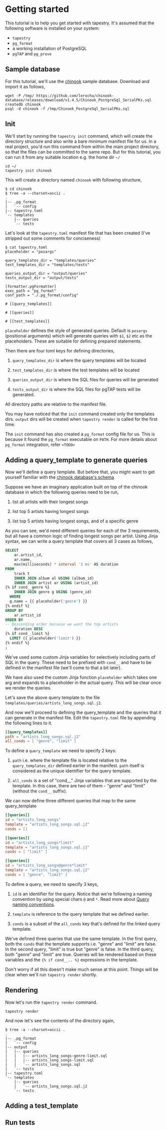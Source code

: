 # Getting started

This tutorial is to help you get started with tapestry. It's assumed
that the following software is installed on your system:

- `tapestry`
- `pg_format`
- a working installation of PostgreSQL
- `pgTAP` and `pg_prove`

## Sample database

For this tutorial, we'll use the
[chinook](https://github.com/lerocha/chinook-database) sample
database. Download and import it as follows,

```shell
wget -P /tmp/ https://github.com/lerocha/chinook-database/releases/download/v1.4.5/Chinook_PostgreSql_SerialPKs.sql
createdb chinook
psql -d chinook -f /tmp/Chinook_PostgreSql_SerialPKs.sql
```

## Init

We'll start by running the `tapestry init` command, which will create
the directory structure and also write a bare minimum manifest file
for us. In a real project, you'd run this command from within the main
project directory, so that the files can be committed to the same
repo. But for this tutorial, you can run it from any suitable location
e.g. the home dir `~/`

```shell
cd ~/
tapestry init chinook
```

This will create a directory named `chinook` with following structure,

```shell
$ cd chinook
$ tree -a --charset=ascii .
.
|-- .pg_format
|   `-- config
|-- tapestry.toml
`-- templates
    |-- queries
    `-- tests
```

Let's look at the `tapestry.toml` manifest file that has been created
(I've stripped out some comments for conciseness)

```shell
$ cat tapestry.toml
placeholder = "posargs"

query_templates_dir = "templates/queries"
test_templates_dir = "templates/tests"

queries_output_dir = "output/queries"
tests_output_dir = "output/tests"

[formatter.pgFormatter]
exec_path = "pg_format"
conf_path = "./.pg_format/config"

# [[query_templates]]

# [[queries]]

# [[test_templates]]
```

`placeholder` defines the style of generated queries. Default is
`posargs` (positional arguments) which will generate queries with
`$1`, `$2` etc as the placeholders. These are suitable for defining
prepared statements.

Then there are four toml keys for defining directories,

1. `query_templates_dir` is where the query templates will be located

2. `test_templates_dir` is where the test templates will be located

3. `queries_output_dir` is where the SQL files for queries will be
   generated

4. `tests_output_dir` is where the SQL files for pgTAP tests will be
   generated.

All directory paths are relative to the manifest file.

You may have noticed that the `init` command created only the
templates dirs. `output` dirs will be created when `tapestry render`
is called for the first time.

The `init` command has also created a `pg_format` config file for
us. This is because it found the `pg_format` executable on `PATH`. For
more details about `pg_format` integration, refer `<TODO>`

## Adding a query_template to generate queries

Now we'll define a query template. But before that, you might want to
get yourself familiar with the [chinook database's
schema](https://github.com/lerocha/chinook-database?tab=readme-ov-file#data-model).

Suppose we have an imaginary application built on top of the chinook
database in which the following queries need to be run,

1. list all artists with their longest songs

2. list top 5 artists having longest songs

3. list top 5 artists having longest songs, and of a specific genre

As you can see, we'd need different queries for each of the 3
requirements, but all have a common logic of finding longest songs per
artist. Using Jinja syntax, we can write a query template that covers
all 3 cases as follows,

```sql
SELECT
    ar.artist_id,
    ar.name,
    max(milliseconds) * interval '1 ms' AS duration
FROM
    track t
    INNER JOIN album al USING (album_id)
    INNER JOIN artist ar USING (artist_id)
{% if cond__genre %}
    INNER JOIN genre g USING (genre_id)
  WHERE
  g.name = {{ placeholder('genre') }}
{% endif %}
GROUP BY
    ar.artist_id
ORDER BY
-- Descending order because we want the top artists
    duration DESC
{% if cond__limit %}
  LIMIT {{ placeholder('limit') }}
{% endif %}
;
```

We've used some custom Jinja variables for selectively including parts
of SQL in the query. These need to be prefixed with `cond__` and have
to be defined in the manifest file (we'll come to that a bit later).

We have also used the custom Jinja function `placeholder` which takes
one arg and expands to a placeholder in the actual query. This will be
clear once we render the queries.

Let's save the above query template to the file
`templates/queries/artists_long_songs.sql.j2`.

And now we'll proceed to defining the query_template and the queries
that it can generate in the manifest file. Edit the `tapestry.toml`
file by appending the following lines to it.

```toml
[[query_templates]]
path = "artists_long_songs.sql.j2"
all_conds = [ "genre", "limit" ]
```

To define a `query_template` we need to specify 2 keys:

1. `path` i.e. where the template file is located relative to the
   `query_templates_dir` defined earlier in the manifest. `path`
   itself is considered as the unique identifier for the query
   template.

2. `all_conds` is a set of "cond__" Jinja variables that are supported
   by the template. In this case, there are two of them - "genre" and
   "limit" (without the `cond__` suffix).

We can now define three different queries that map to the same
query_template

```toml
[[queries]]
id = "artists_long_songs"
template = "artists_long_songs.sql.j2"
conds = []

[[queries]]
id = "artists_long_songs*limit"
template = "artists_long_songs.sql.j2"
conds = [ "limit" ]

[[queries]]
id = "artists_long_songs@genre*limit"
template = "artists_long_songs.sql.j2"
conds = [ "genre", "limit" ]
```

To define a query, we need to specify 3 keys, 

1. `id` is an identifier for the query. Notice that we're following a
   naming convention by using special chars `@` and `*`. Read more
   about [Query naming conventions](todo).

2. `template` is reference to the query template that we defined
   earlier.

3. `conds` is a subset of the `all_conds` key that's defined for the
   linked query template.

We've defined three queries that use the same template. In the first
query, both the `conds` that the template supports i.e. "genre" and
"limit" are false. In the second query, "limit" is true but "genre" is
false. In the third query, both "genre" and "limit" are true. Queries
will be rendered based on these variables and the `{% if cond__.. %}`
expressions in the template.

Don't worry if all this doesn't make much sense at this point. Things
will be clear when we'll run `tapestry render` shortly.

## Rendering

Now let's run the `tapestry render` command.

```shell
tapestry render
```

And now let's see the contents of the directory again, 

```shell
$ tree -a --charset=ascii .
.
|-- .pg_format
|   `-- config
|-- output
|   |-- queries
|   |   |-- artists_long_songs-genre-limit.sql
|   |   |-- artists_long_songs-limit.sql
|   |   `-- artists_long_songs.sql
|   `-- tests
|-- tapestry.toml
`-- templates
    |-- queries
    |   `-- artists_long_songs.sql.j2
    `-- tests
```


## Adding a test_template

## Run tests
